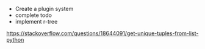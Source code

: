 * Create a plugin system
* complete todo
* implement r-tree


https://stackoverflow.com/questions/18644091/get-unique-tuples-from-list-python